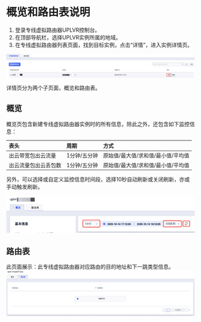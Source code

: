 # 概览和路由表说明

1. 登录专线虚拟路由器UPLVR控制台。
2. 在顶部导航栏，选择UPLVR实例所属的地域。
3. 在专线虚拟路由器列表页面，找到目标实例，点击“详情”，进入实例详情页。

![](/images/专线虚拟路由器详情.png)

详情页分为两个子页面，概览和路由表。
## 概览
概览页包含新建专线虚拟路由器实例时的所有信息，除此之外，还包含如下监控信息：

| 表头      | 周期                      | 方式 |
| :--------- | :------------------------------- | :------- |
| 出云带宽包出云流量       | 1分钟/五分钟  | 原始值/最大值/求和值/最小值/平均值  |
| 出云流量包出云丢包数       | 1分钟/五分钟  | 原始值/最大值/求和值/最小值/平均值  |

另外，可以选择或自定义监控信息时间段，选择10秒自动刷新或关闭刷新，亦或手动触发刷新。

![](/images/专线虚拟路由器调整筛选.png)

## 路由表
此页面展示：此专线虚拟路由器对应路由的目的地址和下一跳类型信息。
![](/images/专线虚拟路由器路由表.png)
